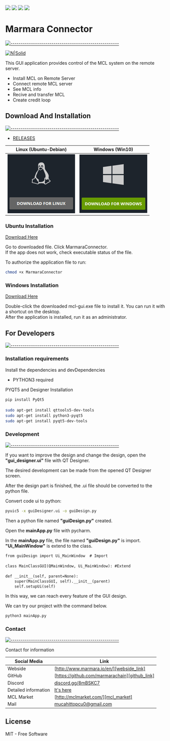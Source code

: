 ![](https://img.shields.io/github/downloads/zekiahmetbayar/Valf/total?color=brightgreen)
![](https://img.shields.io/github/languages/code-size/zekiahmetbayar/Valf?color=brightgreen)
![](https://img.shields.io/github/last-commit/zekiahmetbayar/Valf?color=blue)
![](https://img.shields.io/github/license/zekiahmetbayar/Valf?color=blue)


# Marmara Connector
[![-----------------------------------------------------](https://raw.githubusercontent.com/andreasbm/readme/master/assets/lines/colored.png)]()

[![N|Solid](https://i.hizliresim.com/pZlzCq.png)](https://github.com/marmarachain)

This GUI application provides control of the MCL system on the remote server.
  - Install MCL on Remote Server
  - Connect remote MCL server
  - See MCL info
  - Recive and transfer MCL
  - Create credit loop

## Download And Installation
[![-----------------------------------------------------](https://raw.githubusercontent.com/andreasbm/readme/master/assets/lines/colored.png)]()

* [RELEASES](https://github.com/marmarachain/marmara-connector/releases)


Linux (Ubuntu-Debian)              |  Windows (Win10)
:-------------------------:|:-------------------------:
[![Download For Ubuntu](src/main/resources/base/images/1linux-dow.png)](https://github.com/marmarachain/marmara-connector/releases)|  [![Download For Win10](src/main/resources/base/images/win_dow.png)](https://github.com/marmarachain/marmara-connector/releases)

### Ubuntu Installation

[Download Here](https://github.com/marmarachain/marmara-connector/releases/tag/0.1.0-alpha)

Go to downloaded file. Click MarmaraConnector.<br>
If the app does not work, check executable status of the file.

To authorize the application file to run:
```sh
chmod +x MarmaraConnector
```

### Windows Installation

[Download Here](https://github.com/marmarachain/marmara-connector/releases/tag/0.1.0-alpha)

Double-click the downloaded mcl-gui.exe file to install it.
You can run it with a shortcut on the desktop.<br>
After the application is installed, run it as an administrator.

## For Developers
[![-----------------------------------------------------](https://raw.githubusercontent.com/andreasbm/readme/master/assets/lines/colored.png)]()
### Installation requirements

Install the dependencies and devDependencies

- PYTHON3 required


PYQT5 and Designer Installation
```sh
pip install PyQt5

sudo apt-get install qttools5-dev-tools
sudo apt-get install python3-pyqt5
sudo apt-get install pyqt5-dev-tools
```

### Development
[![-----------------------------------------------------](https://raw.githubusercontent.com/andreasbm/readme/master/assets/lines/colored.png)]()

If you want to improve the design and change the design, open the **"gui_designer.ui"** file with QT Designer.

The desired development can be made from the opened QT Designer screen.

After the design part is finished, the .ui file should be converted to the python file.

Convert code ui to python:
```sh
pyuic5 -x guiDesigner.ui -o guiDesign.py
```

Then a python file named **"guiDesign.py"** created.

Open the **mainApp.py** file with pycharm.

In the **mainApp.py** file, the file named **"guiDesign.py"** is import. **"Ui_MainWindow"** is extend to the class.

    from guiDesign import Ui_MainWindow  # Import
    
    class MainClassGUI(QMainWindow, Ui_MainWindow): #Extend
    
    def __init__(self, parent=None):
        super(MainClassGUI, self).__init__(parent)
        self.setupUi(self)

In this way, we can reach every feature of the GUI design.

We can try our project with the command below.

```sh
python3 mainApp.py
```

### Contact
 [![-----------------------------------------------------](https://raw.githubusercontent.com/andreasbm/readme/master/assets/lines/colored.png)]()

Contact for information

| Social Media | Link |
| ------ | ------ |
| Webside | [http://www.marmara.io/en/][webside_link] |
| GitHub | [https://github.com/marmarachain][github_link] |
| Discord | [discord.gg/8mBSKC7][discord_link] |
| Detailed information | [It's here][info_eng]  |
| MCL Market | [http://mclmarket.com/][mcl_market]  |
| Mail | mucahittopcu0@gmail.com |
 
License
----

MIT - Free Software

   [webside_link]: <http://www.marmara.io/en/>
   [discord_link]: <discord.gg/8mBSKC7>
   [github_link]: <https://github.com/marmarachain>
   [info_eng]: <https://github.com/rumeysayilmaz/Marmara-v.1.0/blob/master/MCLUsageGuide.md>
   [mcl_market]: <http://mclmarket.com/>
  

